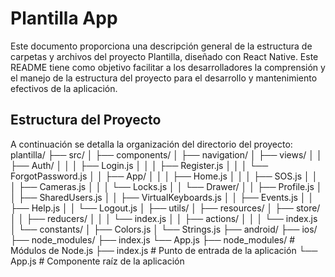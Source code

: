 # Plantilla App

Este documento proporciona una descripción general de la estructura de carpetas y archivos del proyecto Plantilla, diseñado con React Native. Este README tiene como objetivo facilitar a los desarrolladores la comprensión y el manejo de la estructura del proyecto para el desarrollo y mantenimiento efectivos de la aplicación.

## Estructura del Proyecto

A continuación se detalla la organización del directorio del proyecto:
plantilla/
├── src/
│ ├── components/
│ ├── navigation/
│ ├── views/
│ │ ├── Auth/
│ │ │ ├── Login.js
│ │ │ ├── Register.js
│ │ │ └── ForgotPassword.js
│ │ ├── App/
│ │ │ ├── Home.js
│ │ │ ├── SOS.js
│ │ │ ├── Cameras.js
│ │ │ └── Locks.js
│ │ └── Drawer/
│ │ ├── Profile.js
│ │ ├── SharedUsers.js
│ │ ├── VirtualKeyboards.js
│ │ ├── Events.js
│ │ ├── Help.js
│ │ └── Logout.js
│ ├── utils/
│ ├── resources/
│ ├── store/
│ │ ├── reducers/
│ │ │ └── index.js
│ │ ├── actions/
│ │ │ └── index.js
│ └── constants/
│ ├── Colors.js
│ └── Strings.js
├── android/
├── ios/
├── node_modules/
├── index.js
└── App.js
├── node_modules/                  # Módulos de Node.js
├── index.js                       # Punto de entrada de la aplicación
└── App.js                         # Componente raíz de la aplicación
